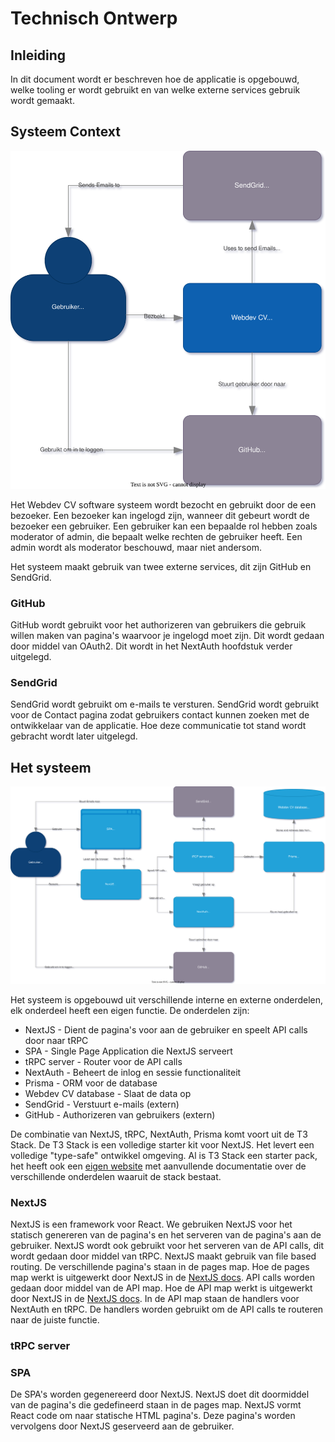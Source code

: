 # Technisch Ontwerp

## Inleiding

In dit document wordt er beschreven hoe de applicatie is opgebouwd, welke tooling er wordt gebruikt en van welke externe services gebruik wordt gemaakt.

## Systeem Context

![Systeem Context diagram](./images/System%20Context%20diagram.drawio.svg)

Het Webdev CV software systeem wordt bezocht en gebruikt door de een bezoeker. Een bezoeker kan ingelogd zijn, wanneer dit gebeurt wordt de bezoeker een gebruiker. Een gebruiker kan een bepaalde rol hebben zoals moderator of admin, die bepaalt welke rechten de gebruiker heeft. Een admin wordt als moderator beschouwd, maar niet andersom.

Het systeem maakt gebruik van twee externe services, dit zijn GitHub en SendGrid.

### GitHub

GitHub wordt gebruikt voor het authorizeren van gebruikers die gebruik willen maken van pagina's waarvoor je ingelogd moet zijn. Dit wordt gedaan door middel van OAuth2. Dit wordt in het NextAuth hoofdstuk verder uitgelegd.

### SendGrid

SendGrid wordt gebruikt om e-mails te versturen. SendGrid wordt gebruikt voor de Contact pagina zodat gebruikers contact kunnen zoeken met de ontwikkelaar van de applicatie. Hoe deze communicatie tot stand wordt gebracht wordt later uitgelegd.

## Het systeem

![Container diagram](./images/Container%20diagram.drawio.svg)

Het systeem is opgebouwd uit verschillende interne en externe onderdelen, elk onderdeel heeft een eigen functie. De onderdelen zijn:

* NextJS - Dient de pagina's voor aan de gebruiker en speelt API calls door naar tRPC
* SPA - Single Page Application die NextJS serveert
* tRPC server - Router voor de API calls
* NextAuth - Beheert de inlog en sessie functionaliteit
* Prisma - ORM voor de database
* Webdev CV database - Slaat de data op
* SendGrid - Verstuurt e-mails (extern)
* GitHub - Authorizeren van gebruikers (extern)

De combinatie van NextJS, tRPC, NextAuth, Prisma komt voort uit de T3 Stack. De T3 Stack is een volledige starter kit voor NextJS. Het levert een volledige "type-safe" ontwikkel omgeving. Al is T3 Stack een starter pack, het heeft ook een [eigen website](https://create.t3.gg/en/introduction) met aanvullende documentatie over de verschillende onderdelen waaruit de stack bestaat.

### NextJS
NextJS is een framework voor React. We gebruiken NextJS voor het statisch genereren van de pagina's en het serveren van de pagina's aan de gebruiker. NextJS wordt ook gebruikt voor het serveren van de API calls, dit wordt gedaan door middel van tRPC. NextJS maakt gebruik van file based routing. De verschillende pagina's staan in de pages map. Hoe de pages map werkt is uitgewerkt door NextJS in de [NextJS docs](https://nextjs.org/docs/routing/introduction). API calls worden gedaan door middel van de API map. Hoe de API map werkt is uitgewerkt door NextJS in de [NextJS docs](https://nextjs.org/docs/api-routes/introduction). In de API map staan de handlers voor NextAuth en tRPC. De handlers worden gebruikt om de API calls te routeren naar de juiste functie.

### tRPC server


### SPA

De SPA's worden gegenereerd door NextJS. NextJS doet dit doormiddel van de pagina's die gedefineerd staan in de pages map. NextJS vormt React code om naar statische HTML pagina's. Deze pagina's worden vervolgens door NextJS geserveerd aan de gebruiker. 

